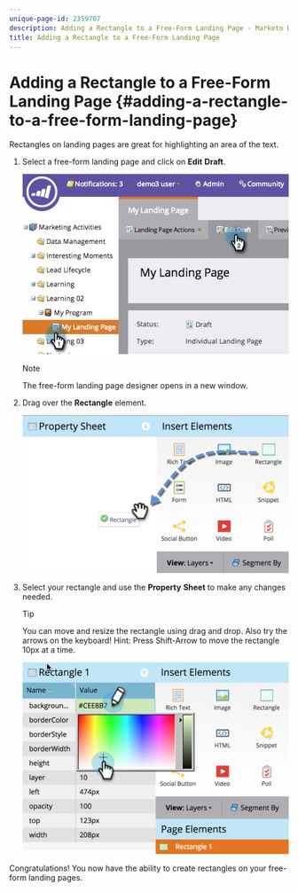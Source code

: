 ```yaml
---
unique-page-id: 2359707
description: Adding a Rectangle to a Free-Form Landing Page - Marketo Docs - Product Documentation
title: Adding a Rectangle to a Free-Form Landing Page
---
```


# Adding a Rectangle to a Free-Form Landing Page {#adding-a-rectangle-to-a-free-form-landing-page}

Rectangles on landing pages are great for highlighting an area of the text.

1. Select a free-form landing page and click on **Edit** **Draft**.

   ![](assets/image2014-9-16-14-3a50-3a51.png)

   >[!NOTE]
   >
   >The free-form landing page designer opens in a new window.

1. Drag over the **Rectangle** element.

   ![](assets/image2015-5-21-14-3a48-3a45.png)

1. Select your rectangle and use the **Property** **Sheet** to make any changes needed.

   >[!TIP]
   >
   >You can move and resize the rectangle using drag and drop.&nbsp;Also try the arrows on the keyboard!&nbsp;Hint: Press Shift-Arrow to move the rectangle 10px at a time.

   ![](assets/image2015-5-21-14-3a50-3a24.png)

Congratulations! You now have the ability to create rectangles on your free-form landing pages.
